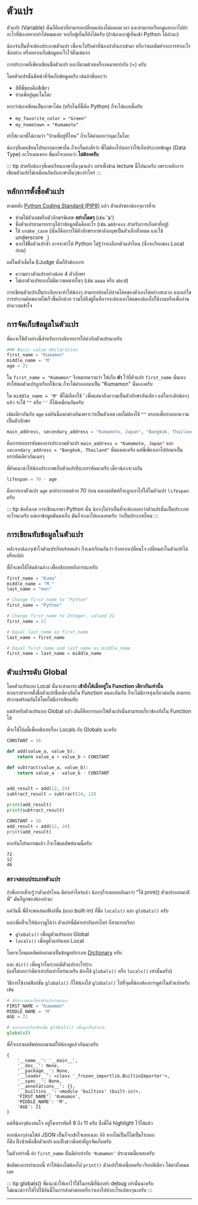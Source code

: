 # ตัวแปร
ตัวแปร (Variable) นั่นก็คือค่าที่สามารถเปลี่ยนแปลงได้ตลอดเวลา และสามารถเรียกดู​ และเอาไปทำอะไรที่น้องอยากทำได้หมดเลย จะเก็บตู้เย็นก็ยังได้ครับ (ถ้าน้องเอาตู้เย็นเข้า Python ได้อ่ะนะ)

น้องจำเป็นที่จะต้องประกาศตัวแปร เพื่อจะไปรับค่าที่น้องกำลังเอาเข้ามา หรือว่าผลลัพท์จากการทำอะไรซักอย่าง หรืออยากเก็บข้อมูลอะไรไว้ตั้งแต่แรก

การประกาศก็เพียงเขียนชื่อตัวแปร และก็ตามด้วยเครื่องหมายเท่ากับ (=) ครับ

โดยตัวแปรนั้นมีหน้าที่จัดเก็บข้อมูลครับ เช่นถ้าพี่บอกว่า
- สีที่พี่ชอบคือสีเขียว
- บ้านพี่อยู่คุมะโมโตะ

หากว่าน้องเขียนเป็นภาษาโค้ด (หรือในที่นี้คือ Python) ก็จะได้แบบนี้ครับ
- `my_favorite_color = "Green"`
- `my_hometown = "Kumamoto"`

ทำให้เวลาพี่ได้ถามว่า "บ้านพี่อยู่ที่ไหน" ก็จะได้คำตอบว่าคุมะโมโตะ

น้องๆที่เคยเขียนโปรแกรมภาษาอื่น ก็จะเรื่มสงสัยว่า พี่ไม่ต้องไปบอกว่าให้เก็บประเภทข้อมูล (Data Type) อะไรเลยเหรอ พี่มงก็จะตอบว่า **ไม่ต้องครับ**

::: tip สำหรับน้องๆที่เคยเรียนภาษาอื่นๆมาแล้ว
อย่าเพื่งข้าม lecture นี้ไปนะครับ เพราะหลักการเขียนตัวแปรไม่เหมือนกันกับภาษาอื่นๆซะเท่าไหร่
:::

## หลักการตั้งชื่อตัวแปร
ตามหลัก [Python Coding Standard (PIP8)](https://www.python.org/dev/peps/pep-0008/) แล้ว ตัวแปรของน้องๆควรที่จะ
- ห้ามใช้ตัวเลขหรือตัวอักษรพิเศษ​ **อย่างโดดๆ** (เช่น 'a')
- ชื่อตัวแปรสามารถระบุได้ว่าข้อมูลนั้นคืออะไร (เช่น `address` สำหรับการเก็บค่าที่อยู่)
- ใช้ `snake_case` (นั่นก็คือการใช้ตัวอักษรภาษาอังกฤษเป็นตัวเล็กทั้งหมด และใช้ underscore `_`)
- หากใช้ชื่อตัวแปรซ้ำ อาจจะทำให้ Python ไม่รู้ว่าจะเลือกตัวแปรไหน (ซึ่งจะเรียกของ Local ก่อน)

แต่ในตัวเช็คใน EJudge นั้นก็ยังต้องการ
- ความยาวตัวแปรอย่างน้อย 4 ตัวอักษร
- ไม่เอาตัวแปรแบบไม่มีความหมายใดๆ (เช่น `aaaa` หรือ `abcd`)

การเขียนตัวแปรเป็นระเบียบจะทำให้น้องๆ สามารถย้อนไปอ่านโค้ดของตัวเองได้อย่างสะดวก และแก้ไขการทำงานผิดพลาดได้เร็วขึ้นอีกด้วย รวมไปถึงผู้อื่นที่อาจจะต้องเอาโค้ดของน้องไปใช้งานหรือเพื่ออ่านทำความเข้าใจ

## การจัดเก็บข้อมูลในตัวแปร
พี่มงจะใช้ตัวอย่างนี้สำหรับการอธิบายการให้ค่ากับตัวแปรนะครับ

``` python
### Basic value declaration
first_name = "Kumamon"
middle_name = 'M'
age = 21
```

ใน `first_name = "Kumamon"` จึงหมายความว่า ให้เก็บ **คำ** ไว้ที่ตัวแปร `first_name` นั่นเอง<br>
ทำให้พอตัวแปรถูกเรียกใช้งาน ก็จะได้ค่าออกมาเป็น "Kumamon" นั่นเองครับ

ใน `middle_name = 'M'` พี่ได้เลือกใช้ ' เพื่อแสดงถึงความเป็นตัวอักษรอันเดียว แต่ในระดับน้องๆแล้ว จะใช้ `""` หรือ `''` ก็ได้เหมือนกันครับ

เช่นเดียวกันกับ `age` แต่อันนี้แตกต่างกันเพราะว่าเป็นตัวเลข เลยไม่ต้องใช้ `""` ครอบเพื่อบ่งบอกความเป็นตัวอักษร

``` python
main_address, secondary_address = "Kumamoto, Japan", "Bangkok, Thailand"
```

คือการย่อบรรทัดของการประกาศตัวแปร `main_address = "Kumamoto, Japan"` และ `secondary_address = "Bangkok, Thailand"` นั่นแหละครับ แต่พี่เพียงเอาไปย่อมาเป็นบรรทัดเดียวกันเฉยๆ

พี่ยังแนะนำให้น้องประกาศเก็บตัวแปรทีละบรรทัดนะครับ เดี๋ยวน้องจะงงกัน

``` python
lifespan = 70 - age
```

คือการเอาตัวแปร `age` มาทำการลบด้วย 70 ก่อน และผลลัพท์ก็จะถูกเอาไปใส่ในตัวแปร `lifespan` ครับ

::: tip ข้อสังเกต
การเขียนภาษา Python นั้น น้องๆไม่จำเป็นที่จะต้องบอกว่าตัวแปรนั้นเป็นประเภทอะไรนะครับ แค่เอาข้อมูลมันมาเก็บ มันก็จะเดาให้เองเลยครับ ว่าเป็นประเภทไหน
:::

## การเขียนทับข้อมูลในตัวแปร
หลังจากน้องๆเข้าใจตัวแปรเรียบร้อยแล้ว ก็จะมาเรียนกันว่า ถ้่าอยากเปลี่ยนใจ เปลี่ยนค่าในตัวแปรได้หรือเปล่า

พี้ก็จะขอใช้โค้ดด้านล่าง เพื่ออธิบายหลังการนะครับ

``` python
first_name = "Kuma"
middle_name = "M."
last_name = "mon"

# Change first_name to "Python"
first_name = "Python"

# Change first_name to Integer, valued 21
first_name = 21

# Equal last_name as first_name
last_name = first_name

# Equal first_name and last_name as middle_name
first_name = last_name = middle_name
```

## ตัวแปรระดับ Global
โดยตัวแปรแบบ Local นั้นจะสามารถ **เข้าถึงได้เมื่ออยู่ใน Function เดียวกันเท่านั้น**<br>
หากเราทำการตั้งชื่อตัวแปรชื่อเดียวกันใน Function คนละอันกัน ก็จะไม่มีการยุ่งเกี่ยวต่อกัน สามารถทำงานพร้อมกันได้โดยไม่มีการเขียนทับ

แต่สำหรับตัวแปรแบบ Global แล้ว มันก็คือการบอกให้ตัวแปรนั้นสามารถเกี่ยวข้องกับใน Function ได้

พี่จะใช้โค้ดนี้เพื่ออธิบายเรื่อง Locals กับ Globals นะครับ

``` python
CONSTANT = 36

def add(value_a, value_b):
    return value_a + value_b + CONSTANT

def subtract(value_a, value_b):
    return value_a - value_b - CONSTANT


add_result = add(12, 24)
subtract_result = subtract(24, 12)

print(add_result)
print(subtract_result)

CONSTANT = 10
add_result = add(12, 24)
print(add_result)
```

หากรันโปรแกรมแล้ว ก็จะได้ผลลัพท์ตามนี้ครับ

```
72
12
46
```



### ตรวจสอบประเภทตัวแปร
ถ้าพี่อยากที่จะรู้ว่าตัวแปรไหน มีค่าเท่าไหร่แล้ว น้องๆก็จะตอบกลับมาว่า "ใช้ print() ตัวแปรออกมาสิพี่" มันก็ถูกของน้องอ่ะนะ

แต่วันนี้ พี่ก็จะขอเสนอฟังก์ชั่น (แบบ built-in) ที่ชื่อ `locals()` และ `globals()` ครับ

และเพื่อที่จะให้น้องๆดูได้ว่า ตัวแปรนี้มีค่าเท่ากับเท่าไหร่ ก็สามารถเรียก
- `globals()` เพื่อดูตัวแปรแบบ Global
- `locals()` เพื่อดูตัวแปรแบบ Local

โดยจะโยนผลลัพท์ออกมาเป็นข้อมูลประเภท [Dictionary](/Dictionary/) ครับ

และ `dir()` เพื่อดูว่าในระบบมีตัวแปรอะไรบ้าง <br>(แต่ไม่บอกว่ามีค่าเท่ากับเท่าไหร่นะครับ ต้องใช้ `globals()` หรือ `locals()` เท่านั้นครับ)

วิธีการใช้งานฟังก์ชั่น `globals()` ก็ให้น้องใส่ `globals()` ไปที่จุดที่น้องต้องการดูค่าในตัวแปรครับ เช่น

``` python
# พี่ประกาศและให้ค่าตัวแปรก่อนเนอะ
FIRST_NAME = "Kumamon"
MIDDLE_NAME = 'M'
AGE = 21

# และทำการเรียกฟังก์ชั่น globals() เพื่อดูค่าในตัวแปร
globals()
```


พี่ก็จะเอาผลลัพท์ออกมาแผ่ให้น้องดูแล้วกันนะครับ

```
{
    '__name__': '__main__',
    '__doc__': None,
    '__package__': None,
    '__loader__': <class '_frozen_importlib.BuiltinImporter'>,
    '__spec__': None,
    '__annotations__': {},
    '__builtins__': <module 'builtins' (built-in)>,
    'FIRST_NAME': 'Kumamon',
    'MIDDLE_NAME': 'M',
    'AGE': 21
}

```

แต่ที่น้องๆต้องสนใจ อยู่ในบรรทัดที่ 9 ถึง 11 ครับ ซึ่งพี่ได้ highlight ไว้ให้แล้ว

หากน้องๆอ่านไฟล์​ JSON เป็นก็จะเข้าใจเลยเนอะ อิอิ หากไม่เป็นก็ไม่เป็นไรเนอะ<br>
ก็คือ ฝั่งซ้ายคือชื่อตัวแปร และฝั่งขวาคือค่าที่ถูกจัดเก็บครับ

ในตัวอย่างนี้ ค่า `first_name` นั้นมีค่าเท่ากับ `'Kumamon'` ประมาณนี้แหละครับ

ข้อดีของการทำแบบนี้ ทำให้น้องไม่ต้องไป `print()` ตัวแปรให้เหนื่อยครับ เรียกทีเดียว ได้ค่าทั้งหมดเลย

::: tip
globals() พี่แนะนำให้เอาไว้ใช้ในกรณีที่น้องทำ debug เท่านั้นนะครับ<br>
ไม่แนะนำว่าให้ไปใช้อันนี้ในการส่งคำตอบหรือว่าเอาไปทำอะไรแปลกๆนะครับ
:::

---

